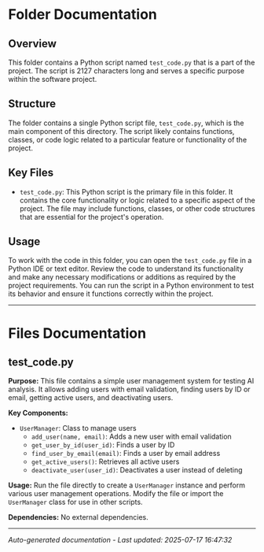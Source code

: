 # Folder Documentation

## Overview
This folder contains a Python script named `test_code.py` that is a part of the project. The script is 2127 characters long and serves a specific purpose within the software project.

## Structure
The folder contains a single Python script file, `test_code.py`, which is the main component of this directory. The script likely contains functions, classes, or code logic related to a particular feature or functionality of the project.

## Key Files
- `test_code.py`: This Python script is the primary file in this folder. It contains the core functionality or logic related to a specific aspect of the project. The file may include functions, classes, or other code structures that are essential for the project's operation.

## Usage
To work with the code in this folder, you can open the `test_code.py` file in a Python IDE or text editor. Review the code to understand its functionality and make any necessary modifications or additions as required by the project requirements. You can run the script in a Python environment to test its behavior and ensure it functions correctly within the project.

---

# Files Documentation

## test_code.py

**Purpose:** This file contains a simple user management system for testing AI analysis. It allows adding users with email validation, finding users by ID or email, getting active users, and deactivating users.

**Key Components:**
- `UserManager`: Class to manage users
  - `add_user(name, email)`: Adds a new user with email validation
  - `get_user_by_id(user_id)`: Finds a user by ID
  - `find_user_by_email(email)`: Finds a user by email address
  - `get_active_users()`: Retrieves all active users
  - `deactivate_user(user_id)`: Deactivates a user instead of deleting

**Usage:** Run the file directly to create a `UserManager` instance and perform various user management operations. Modify the file or import the `UserManager` class for use in other scripts.

**Dependencies:** No external dependencies.

---
*Auto-generated documentation - Last updated: 2025-07-17 16:47:32*
